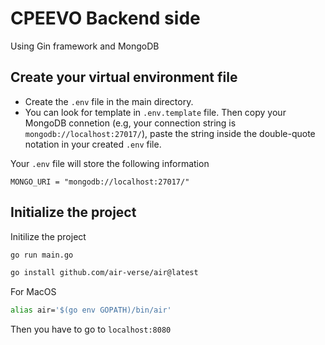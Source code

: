 # CPEEVO Backend side

Using Gin framework and MongoDB

## Create your virtual environment file

- Create the `.env` file in the main directory.
- You can look for template in `.env.template` file. Then copy your MongoDB connetion (e.g, your connection string is `mongodb://localhost:27017/`), paste the string inside the double-quote notation in your created `.env` file.

Your `.env` file will store the following information

```
MONGO_URI = "mongodb://localhost:27017/"
```

## Initialize the project

Initilize the project

```bash
go run main.go
```

```bash
go install github.com/air-verse/air@latest
```
For MacOS
```bash
alias air='$(go env GOPATH)/bin/air'
```

Then you have to go to `localhost:8080`

